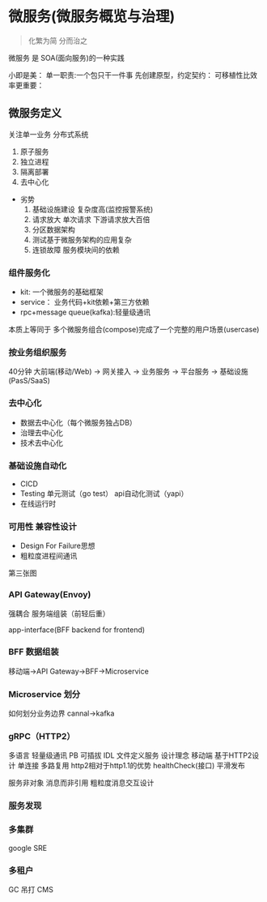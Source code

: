 # 微服务(微服务概览与治理)

> 化繁为简 分而治之

微服务 是 SOA(面向服务)的一种实践

小即是美：
单一职责:一个包只干一件事
先创建原型，约定契约：
可移植性比效率更重要：

## 微服务定义

关注单一业务
分布式系统

1. 原子服务
2. 独立进程
3. 隔离部署
4. 去中心化

* 劣势
  1. 基础设施建设 复杂度高(监控报警系统)
  2. 请求放大 单次请求 下游请求放大百倍
  3. 分区数据架构
  4. 测试基于微服务架构的应用复杂
  5. 连锁故障 服务模块间的依赖

### 组件服务化

* kit: 一个微服务的基础框架
* service： 业务代码+kit依赖+第三方依赖
* rpc+message queue(kafka):轻量级通讯

本质上等同于 多个微服务组合(compose)完成了一个完整的用户场景(usercase)

### 按业务组织服务

40分钟
大前端(移动/Web) -> 网关接入 -> 业务服务 -> 平台服务 -> 基础设施(PasS/SaaS)

### 去中心化

* 数据去中心化（每个微服务独占DB）
* 治理去中心化
* 技术去中心化

### 基础设施自动化

* CICD
* Testing 单元测试（go test） api自动化测试（yapi）
* 在线运行时

### 可用性 兼容性设计

* Design For Failure思想
* 粗粒度进程间通讯

第三张图

### API Gateway(Envoy)

强耦合
服务端组装（前轻后重）

app-interface(BFF backend for frontend)

### BFF 数据组装

移动端->API Gateway->BFF->Microservice

### Microservice 划分

如何划分业务边界
cannal->kafka

### gRPC（HTTP2）

多语言
轻量级通讯 PB
可插拔
IDL 文件定义服务
设计理念
移动端 基于HTTP2设计 单连接 多路复用 http2相对于http1.1的优势
healthCheck(接口) 平滑发布

服务非对象 消息而非引用 粗粒度消息交互设计

### 服务发现

### 多集群

google SRE

### 多租户

GC 吊打 CMS
